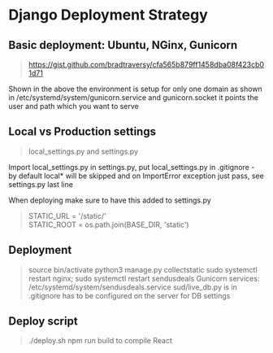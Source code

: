 # Django Deployment Strategy

## Basic deployment: Ubuntu, NGinx, Gunicorn

> https://gist.github.com/bradtraversy/cfa565b879ff1458dba08f423cb01d71

Shown in the above the environment is setup for only one domain as shown in /etc/systemd/system/gunicorn.service and gunicorn.socket it points the user and path which you want to serve

## Local vs Production settings

> local_settings.py and settings.py

Import local_settings.py in settings.py, put local_settings.py in .gitignore - by default local\* will be skipped and on ImportError exception just pass, see settings.py last line

When deploying make sure to have this added to settings.py

> STATIC_URL = '/static/'\
> STATIC_ROOT = os.path.join(BASE_DIR, 'static')

## Deployment

> source bin/activate
> python3 manage.py collectstatic
> sudo systemctl restart nginx; sudo systemctl restart sendusdeals
> Gunicorn services: /etc/systemd/system/sendusdeals.service
> sud/live_db.py is in .gitignore has to be configured on the server for DB settings

## Deploy script

> ./deploy.sh
> npm run build to compile React
